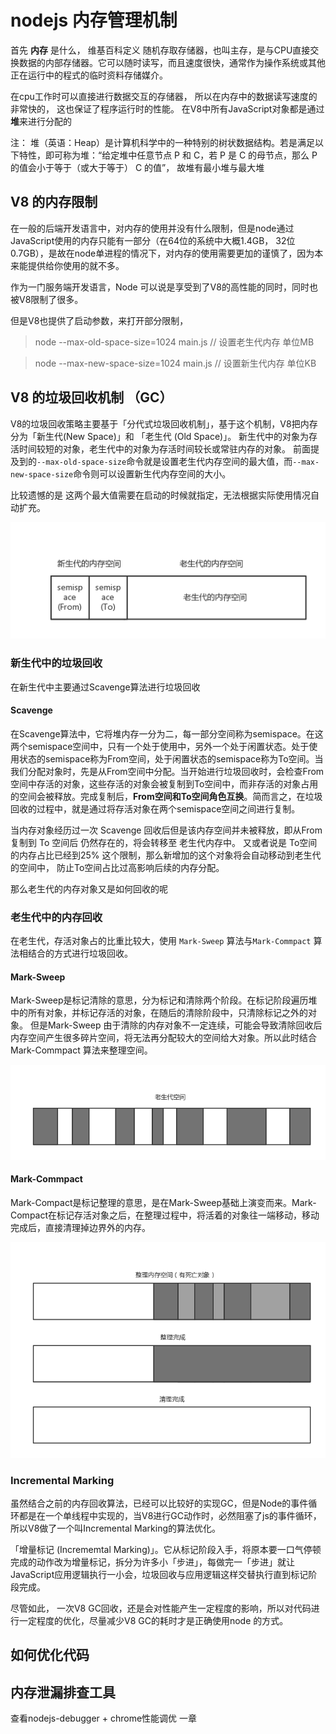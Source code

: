# nodejs 内存管理机制

首先 **内存** 是什么， 维基百科定义 随机存取存储器，也叫主存，是与CPU直接交换数据的内部存储器。它可以随时读写，而且速度很快，通常作为操作系统或其他正在运行中的程式的临时资料存储媒介。

在cpu工作时可以直接进行数据交互的存储器， 所以在内存中的数据读写速度的非常快的， 这也保证了程序运行时的性能。
在V8中所有JavaScript对象都是通过**堆**来进行分配的

注： 堆（英语：Heap）是计算机科学中的一种特别的树状数据结构。若是满足以下特性，即可称为堆：“给定堆中任意节点 P 和 C，若 P 是 C 的母节点，那么 P 的值会小于等于（或大于等于） C 的值”， 故堆有最小堆与最大堆

## V8 的内存限制

在一般的后端开发语言中，对内存的使用并没有什么限制，但是node通过JavaScript使用的内存只能有一部分（在64位的系统中大概1.4GB， 32位0.7GB），是故在node单进程的情况下，对内存的使用需要更加的谨慎了，因为本来能提供给你使用的就不多。

作为一门服务端开发语言，Node 可以说是享受到了V8的高性能的同时，同时也被V8限制了很多。 

但是V8也提供了启动参数，来打开部分限制，
> node --max-old-space-size=1024 main.js // 设置老生代内存 单位MB

> node --max-new-space-size=1024 main.js // 设置新生代内存 单位KB

## V8 的垃圾回收机制 （GC）

V8的垃圾回收策略主要基于「分代式垃圾回收机制」，基于这个机制，V8把内存分为「新生代(New Space)」和 「老生代 (Old Space)」。
新生代中的对象为存活时间较短的对象，老生代中的对象为存活时间较长或常驻内存的对象。
前面提及到的`--max-old-space-size`命令就是设置老生代内存空间的最大值，而`--max-new-space-size`命令则可以设置新生代内存空间的大小。

比较遗憾的是 这两个最大值需要在启动的时候就指定，无法根据实际使用情况自动扩充。

![内存空间](./imgs/node-memory/img1.png)

### 新生代中的垃圾回收
在新生代中主要通过Scavenge算法进行垃圾回收

#### Scavenge

在Scavenge算法中，它将堆内存一分为二，每一部分空间称为semispace。在这两个semispace空间中，只有一个处于使用中，另外一个处于闲置状态。处于使用状态的semispace称为From空间，处于闲置状态的semispace称为To空间。当我们分配对象时，先是从From空间中分配。当开始进行垃圾回收时，会检查From空间中存活的对象，这些存活的对象会被复制到To空间中，而非存活的对象占用的空间会被释放。完成复制后，**From空间和To空间角色互换**。简而言之，在垃圾回收的过程中，就是通过将存活对象在两个semispace空间之间进行复制。

当内存对象经历过一次 Scavenge 回收后但是该内存空间并未被释放，即从From 复制到 To 空间后 仍然存在的，将会转移至 老生代内存中。
又或者说是 To空间的内存占比已经到25% 这个限制，那么新增加的这个对象将会自动移动到老生代的空间中， 防止To空间占比过高影响后续的内存分配。

那么老生代的内存对象又是如何回收的呢

### 老生代中的内存回收

在老生代，存活对象占的比重比较大，使用 `Mark-Sweep` 算法与`Mark-Commpact` 算法相结合的方式进行垃圾回收。

#### Mark-Sweep

Mark-Sweep是标记清除的意思，分为标记和清除两个阶段。在标记阶段遍历堆中的所有对象，并标记存活的对象，在随后的清除阶段中，只清除标记之外的对象。
但是Mark-Sweep 由于清除的内存对象不一定连续，可能会导致清除回收后内存空间产生很多碎片空间，将无法再分配较大的空间给大对象。所以此时结合Mark-Commpact 算法来整理空间。

![老生代经过一次mark-sweep回收后内存空间](./imgs/node-memory/img2.png)

#### Mark-Commpact

Mark-Compact是标记整理的意思，是在Mark-Sweep基础上演变而来。Mark-Compact在标记存活对象之后，在整理过程中，将活着的对象往一端移动，移动完成后，直接清理掉边界外的内存。

![老生代Mark-Commpact回收后内存空间](./imgs/node-memory/img3.png)

### Incremental Marking

虽然结合之前的内存回收算法，已经可以比较好的实现GC，但是Node的事件循环都是在一个单线程中实现的，当V8进行GC动作时，必然阻塞了js的事件循环，所以V8做了一个叫Incremental Marking的算法优化。

「增量标记 (Incrememtal Marking)」。它从标记阶段入手，将原本要一口气停顿完成的动作改为增量标记，拆分为许多小「步进」，每做完一「步进」就让JavaScript应用逻辑执行一小会，垃圾回收与应用逻辑这样交替执行直到标记阶段完成。

尽管如此， 一次V8 GC回收，还是会对性能产生一定程度的影响，所以对代码进行一定程度的优化，尽量减少V8 GC的耗时才是正确使用node 的方式。

## 如何优化代码
     

## 内存泄漏排查工具

查看nodejs-debugger + chrome性能调优 一章